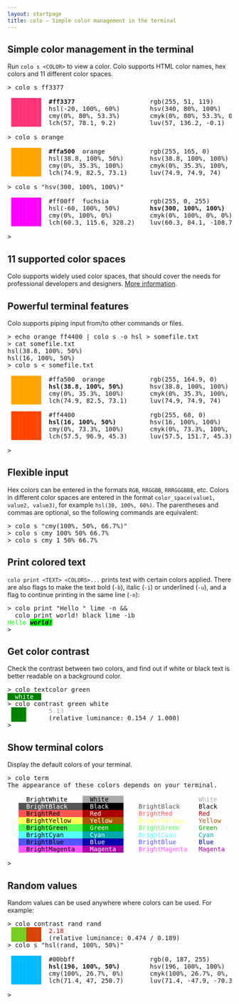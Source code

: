```yaml
---
layout: startpage
title: colo – Simple color management in the terminal
---
```


## Simple color management in the terminal

Run `colo s <COLOR>` to view a color. Colo supports HTML color names, hex colors and 11 different color spaces.

<pre class="terminal">
<span class="shell">&gt;</span> <span class="cmd">colo</span> <span class="hl">s</span> <span class="arg">ff3377</span>

<span style='color:#ff3377'> ████████</span>  <b>#ff3377</b>                    <span class='faint'>rgb(255, 51, 119)        </span>
<span style='color:#ff3377'> ████████</span>  <span class='faint'>hsl(-20, 100%, 60%)      </span>  <span class='faint'>hsv(340, 80%, 100%)      </span>
<span style='color:#ff3377'> ████████</span>  <span class='faint'>cmy(0%, 80%, 53.3%)      </span>  <span class='faint'>cmyk(0%, 80%, 53.3%, 0%) </span>
<span style='color:#ff3377'> ████████</span>  <span class='faint'>lch(57, 78.1, 9.2)       </span>  <span class='faint'>luv(57, 136.2, -0.1)     </span>

<span class="shell">&gt;</span> <span class="cmd">colo</span> <span class="hl">s</span> <span class="arg">orange</span>

<span style='color:#ffa500'> ████████</span>  <b>#ffa500</b>  <span class='faint'>orange          </span>  <span class='faint'>rgb(255, 165, 0)         </span>
<span style='color:#ffa500'> ████████</span>  <span class='faint'>hsl(38.8, 100%, 50%)     </span>  <span class='faint'>hsv(38.8, 100%, 100%)    </span>
<span style='color:#ffa500'> ████████</span>  <span class='faint'>cmy(0%, 35.3%, 100%)     </span>  <span class='faint'>cmyk(0%, 35.3%, 100%, 0%)</span>
<span style='color:#ffa500'> ████████</span>  <span class='faint'>lch(74.9, 82.5, 73.1)    </span>  <span class='faint'>luv(74.9, 74.9, 74)      </span>

<span class="shell">&gt;</span> <span class="cmd">colo</span> <span class="hl">s</span> <span class="str">"hsv(300, 100%, 100%)"</span>

<span style='color:#ff00ff'> ████████</span>  <span class='faint'>#ff00ff</span>  <span class='faint'>fuchsia         </span>  <span class='faint'>rgb(255, 0, 255)         </span>
<span style='color:#ff00ff'> ████████</span>  <span class='faint'>hsl(-60, 100%, 50%)      </span>  <b>hsv(300, 100%, 100%)     </b>
<span style='color:#ff00ff'> ████████</span>  <span class='faint'>cmy(0%, 100%, 0%)        </span>  <span class='faint'>cmyk(0%, 100%, 0%, 0%)   </span>
<span style='color:#ff00ff'> ████████</span>  <span class='faint'>lch(60.3, 115.6, 328.2)  </span>  <span class='faint'>luv(60.3, 84.1, -108.7)  </span>

<span class="shell">&gt;</span> <span class="caret"> </span>
</pre>

## 11 supported color spaces

Colo supports widely used color spaces, that should cover the needs for professional developers and designers. [More information](color_spaces.md).

## Powerful terminal features

Colo supports piping input from/to other commands or files.

<pre class="terminal">
<span class="shell">&gt;</span> <span class="cmd">echo</span> <span class="arg">orange</span> <span class="arg">ff4400</span> <span class="pipe">|</span> <span class="cmd">colo</span> <span class="hl">s</span> <span class="flag">-o</span> <span class="arg">hsl</span> <span class="pipe">&gt;</span> <span class="pipe">somefile.txt</span>
<span class="shell">&gt;</span> <span class="cmd">cat</span> <span class="arg">somefile.txt</span>
hsl(38.8, 100%, 50%)
hsl(16, 100%, 50%)
<span class="shell">&gt;</span> <span class="cmd">colo</span> <span class="hl">s</span> <span class="pipe">&lt;</span> <span class="pipe">somefile.txt</span>

<span style='color:#ffa500'> ████████</span>  <span class='faint'>#ffa500</span>  <span class='faint'>orange          </span>  <span class='faint'>rgb(255, 164.9, 0)       </span>
<span style='color:#ffa500'> ████████</span>  <b>hsl(38.8, 100%, 50%)     </b>  <span class='faint'>hsv(38.8, 100%, 100%)    </span>
<span style='color:#ffa500'> ████████</span>  <span class='faint'>cmy(0%, 35.3%, 100%)     </span>  <span class='faint'>cmyk(0%, 35.3%, 100%, 0%)</span>
<span style='color:#ffa500'> ████████</span>  <span class='faint'>lch(74.9, 82.5, 73.1)    </span>  <span class='faint'>luv(74.9, 74.9, 74)      </span>

<span style='color:#ff4400'> ████████</span>  <span class='faint'>#ff4400</span>                    <span class='faint'>rgb(255, 68, 0)          </span>
<span style='color:#ff4400'> ████████</span>  <b>hsl(16, 100%, 50%)       </b>  <span class='faint'>hsv(16, 100%, 100%)      </span>
<span style='color:#ff4400'> ████████</span>  <span class='faint'>cmy(0%, 73.3%, 100%)     </span>  <span class='faint'>cmyk(0%, 73.3%, 100%, 0%)</span>
<span style='color:#ff4400'> ████████</span>  <span class='faint'>lch(57.5, 96.9, 45.3)    </span>  <span class='faint'>luv(57.5, 151.7, 45.3)   </span>

<span class="shell">&gt;</span> <span class="caret"> </span>
</pre>

## Flexible input

Hex colors can be entered in the formats `RGB`, `RRGGBB`, `RRRGGGBBB`, etc. Colors in different color spaces are entered in the format `color_space(value1, value2, value3)`, for example `hsl(30, 100%, 60%)`. The parentheses and commas are optional, so the following commands are equivalent:

<pre class="terminal">
<span class="shell">&gt;</span> <span class="cmd">colo</span> <span class="hl">s</span> <span class="str">"cmy(100%, 50%, 66.7%)"</span>
<span class="shell">&gt;</span> <span class="cmd">colo</span> <span class="hl">s</span> <span class="arg">cmy</span> <span class="arg">100%</span> <span class="arg">50%</span> <span class="arg">66.7%</span>
<span class="shell">&gt;</span> <span class="cmd">colo</span> <span class="hl">s</span> <span class="arg">cmy</span> <span class="arg">1</span> <span class="arg">50%</span> <span class="arg">66.7%</span>
</pre>

## Print colored text

`colo print <TEXT> <COLORS>...` prints text with certain colors applied. There are also flags to make the text bold (`-b`), italic (`-i`) or underlined (`-u`), and a flag to continue printing in the same line (`-n`):

<pre class="terminal">
<span class="shell">&gt;</span> <span class="cmd">colo</span> <span class="hl">print</span> <span class="str">"Hello "</span> <span class="arg">lime</span> <span class="flag">-n</span> <span class="op">&amp;&amp;</span>
  <span class="cmd">colo</span> <span class="hl">print</span> <span class="arg">world!</span> <span class="arg">black</span> <span class="arg">lime</span> <span class="flag">-ib</span>
<span style='color:#00ff00'>Hello </span><b><i><span style='background:#00ff00'><span style='color:#000000'>world!
</span></span></i></b><span class="shell">&gt;</span> <span class="caret"> </span>
</pre>

## Get color contrast

Check the contrast between two colors, and find out if white or black text is better readable on a background color.

<pre class="terminal">
<span class="shell">&gt;</span> <span class="cmd">colo</span> <span class="hl">textcolor</span> <span class="arg">green</span>
<span style='background:#008000'><span style='color:#ffffff'>  white  </span></span>
<span class="shell">&gt;</span> <span class="cmd">colo</span> <span class="hl">contrast</span> <span class="arg">green</span> <span class="arg">white</span>
 <span style='color:#008000'>████</span><span style='color:#ffffff'>████</span>  <span style='color:#AAA'>5.13</span>
 <span style='color:#008000'>████</span><span style='color:#ffffff'>████</span>  <span class='faint'>(relative luminance: 0.154 / 1.000)</span>
<span class="shell">&gt;</span> <span class="caret"> </span>
</pre>

## Show terminal colors

Display the default colors of your terminal.

<pre class="terminal">
<span class="shell">&gt;</span> <span class="cmd">colo</span> <span class="hl">term</span>
The appearance of these colors depends on your terminal.

   <span style='background:#FFF'><span style='color:#000'>  BrightWhite    </span></span><span style='background:#AAA'><span style='color:#000'>  White    </span></span>  <span style='color:#FFF'>  BrightWhite</span>   <span style='color:#AAA'>  White</span>
   <span style='background:#555'><span style='color:#FFF'>  BrightBlack    </span></span><span style='background:#000'><span style='color:#FFF'>  Black    </span></span>  <span style='color:#555'>  BrightBlack</span>   <span style='color:#000'>  Black</span>
   <span style='background:#F55'><span style='color:#000'>  BrightRed      </span></span><span style='background:#A00'><span style='color:#FFF'>  Red      </span></span>  <span style='color:#F55'>  BrightRed</span>     <span style='color:#A00'>  Red</span>
   <span style='background:#FF5'><span style='color:#000'>  BrightYellow   </span></span><span style='background:#A50'><span style='color:#FFF'>  Yellow   </span></span>  <span style='color:#FF5'>  BrightYellow</span>  <span style='color:#A50'>  Yellow</span>
   <span style='background:#5F5'><span style='color:#000'>  BrightGreen    </span></span><span style='background:#0A0'><span style='color:#FFF'>  Green    </span></span>  <span style='color:#5F5'>  BrightGreen</span>   <span style='color:#0A0'>  Green</span>
   <span style='background:#5FF'><span style='color:#000'>  BrightCyan     </span></span><span style='background:#0AA'><span style='color:#FFF'>  Cyan     </span></span>  <span style='color:#5FF'>  BrightCyan</span>    <span style='color:#0AA'>  Cyan</span>
   <span style='background:#55F'><span style='color:#000'>  BrightBlue     </span></span><span style='background:#00A'><span style='color:#FFF'>  Blue     </span></span>  <span style='color:#55F'>  BrightBlue</span>    <span style='color:#00A'>  Blue</span>
   <span style='background:#F5F'><span style='color:#000'>  BrightMagenta  </span></span><span style='background:#A0A'><span style='color:#FFF'>  Magenta  </span></span>  <span style='color:#F5F'>  BrightMagenta</span> <span style='color:#A0A'>  Magenta</span>

<span class="shell">&gt;</span> <span class="caret"> </span>
</pre>

## Random values

Random values can be used anywhere where colors can be used. For example:

<pre class="terminal">
<span class="shell">&gt;</span> <span class="cmd">colo</span> <span class="hl">contrast</span> <span class="arg">rand</span> <span class="arg">rand</span>
 <span style='color:#79cc23'>████</span><span style='color:#da4306'>████</span>  <span style='color:#A00'>2.18</span>
 <span style='color:#79cc23'>████</span><span style='color:#da4306'>████</span>  <span class='faint'>(relative luminance: 0.474 / 0.189)</span>
<span class="shell">&gt;</span> <span class="cmd">colo</span> <span class="hl">s</span> <span class="str">"hsl(rand, 100%, 50%)"</span>

<span style='color:#00bbff'> ████████</span>  <span class='faint'>#00bbff</span>                    <span class='faint'>rgb(0, 187, 255)         </span>
<span style='color:#00bbff'> ████████</span>  <b>hsl(196, 100%, 50%)      </b>  <span class='faint'>hsv(196, 100%, 100%)     </span>
<span style='color:#00bbff'> ████████</span>  <span class='faint'>cmy(100%, 26.7%, 0%)     </span>  <span class='faint'>cmyk(100%, 26.7%, 0%, 0%)</span>
<span style='color:#00bbff'> ████████</span>  <span class='faint'>lch(71.4, 47, 250.7)     </span>  <span class='faint'>luv(71.4, -47.9, -70.3)  </span>

<span class="shell">&gt;</span> <span class="caret"> </span>
</pre>

<!--

## Experimental features

To get these features, build `colo` from the main branch:

<pre class="terminal">
<span class="shell">&gt;</span> <span class="cmd">cargo</span> <span class="hl">install</span> <span class="flag">--git</span> <span class="arg">https://github.com/Aloso/colo</span>
</pre>

-->
